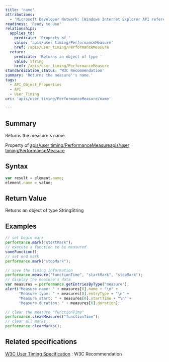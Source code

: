```yaml
---
title: 'name'
attributions:
  - 'Microsoft Developer Network: [Windows Internet Explorer API reference Article](http://msdn.microsoft.com/en-us/library/ie/hh828809%28v=vs.85%29.aspx)'
readiness: 'Ready to Use'
relationships:
  applies_to:
    predicate: 'Property of '
    value: 'apis/user timing/PerformanceMeasure'
    href: /apis/user_timing/PerformanceMeasure
  return:
    predicate: 'Returns an object of type '
    value: String
    href: /apis/user_timing/PerformanceMeasure
standardization_status: 'W3C Recommendation'
summary: 'Returns the measure''s name.'
tags:
  - API_Object_Properties
  - API
  - User_Timing
uri: 'apis/user timing/PerformanceMeasure/name'

---
```

## Summary

Returns the measure's name.

Property of [apis/user timing/PerformanceMeasure](/apis/user_timing/PerformanceMeasure)[apis/user timing/PerformanceMeasure](/apis/user_timing/PerformanceMeasure)

## Syntax

``` js
var result = element.name;
element.name = value;
```

## Return Value

Returns an object of type StringString

## Examples

``` js
// set begin mark
performance.mark("startMark");
// execute a function to be measured
someFunction();
// set end mark
performance.mark("stopMark");

// save the timing information
performance.measure("functionTime", "startMark", "stopMark");
// display the measure's data
var measures = performance.getEntriesByType("measure");
alert("Measure name: " + measures[0].name + "\n" +
      "Measure type: " + measures[0].entryType + "\n" +
      "Measure start: " + measures[0].startTime + "\n" +
      "Measure duration: " + measures[0].duration);

// clear the measure "functionTime"
performance.clearMeasures("functionTime");
// clear all marks
performance.clearMarks();
```

## Related specifications

[W3C User Timing Specification](http://www.w3.org/TR/user-timing/)
:   W3C Recommendation
